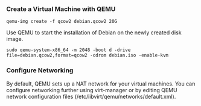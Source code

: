  <h3>Create a Virtual Machine with QEMU</h3>
  
  <pre><code>qemu-img create -f qcow2 debian.qcow2 20G</code></pre>

<p>Use QEMU to start the installation of Debian on the newly created disk image.</p>

  <pre><code>sudo qemu-system-x86_64 -m 2048 -boot d -drive file=debian.qcow2,format=qcow2 -cdrom debian.iso -enable-kvm</code></pre>


  <h3>Configure Networking</h3>

<p>By default, QEMU sets up a NAT network for your virtual machines. You can configure networking further using virt-manager or by editing QEMU network configuration files (/etc/libvirt/qemu/networks/default.xml).</p>
